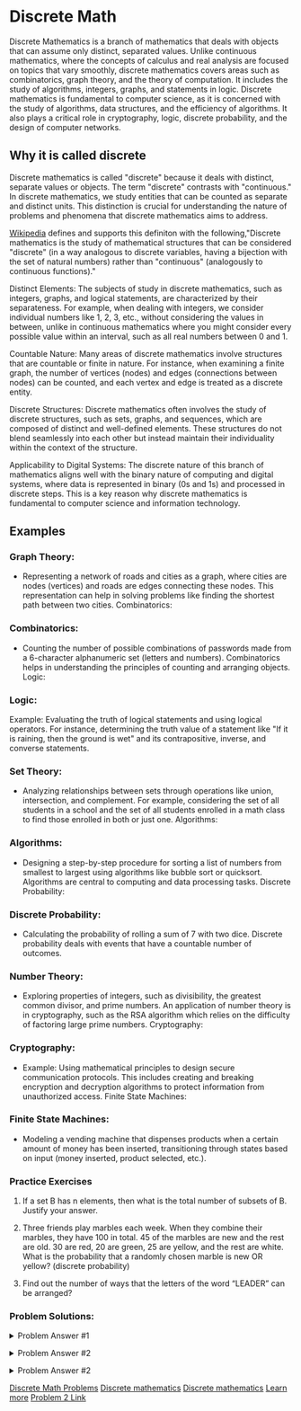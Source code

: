 # Discrete Math

Discrete Mathematics is a branch of mathematics that deals with objects that can assume only distinct, separated values. Unlike continuous mathematics, where the concepts of calculus and real analysis are focused on topics that vary smoothly, discrete mathematics covers areas such as combinatorics, graph theory, and the theory of computation. It includes the study of algorithms, integers, graphs, and statements in logic. Discrete mathematics is fundamental to computer science, as it is concerned with the study of algorithms, data structures, and the efficiency of algorithms. It also plays a critical role in cryptography, logic, discrete probability, and the design of computer networks.


## Why it is called discrete
Discrete mathematics is called "discrete" because it deals with distinct, separate values or objects. The term "discrete" contrasts with "continuous." In discrete mathematics, we study entities that can be counted as separate and distinct units. This distinction is crucial for understanding the nature of problems and phenomena that discrete mathematics aims to address.

[Wikipedia](https://en.wikipedia.org/wiki/Discrete_mathematics) defines and supports this definiton with the following,"Discrete mathematics is the study of mathematical structures that can be considered "discrete" (in a way analogous to discrete variables, having a bijection with the set of natural numbers) rather than "continuous" (analogously to continuous functions)."

Distinct Elements: The subjects of study in discrete mathematics, such as integers, graphs, and logical statements, are characterized by their separateness. For example, when dealing with integers, we consider individual numbers like 1, 2, 3, etc., without considering the values in between, unlike in continuous mathematics where you might consider every possible value within an interval, such as all real numbers between 0 and 1.

Countable Nature: Many areas of discrete mathematics involve structures that are countable or finite in nature. For instance, when examining a finite graph, the number of vertices (nodes) and edges (connections between nodes) can be counted, and each vertex and edge is treated as a discrete entity.

Discrete Structures: Discrete mathematics often involves the study of discrete structures, such as sets, graphs, and sequences, which are composed of distinct and well-defined elements. These structures do not blend seamlessly into each other but instead maintain their individuality within the context of the structure.

Applicability to Digital Systems: The discrete nature of this branch of mathematics aligns well with the binary nature of computing and digital systems, where data is represented in binary (0s and 1s) and processed in discrete steps. This is a key reason why discrete mathematics is fundamental to computer science and information technology.


## Examples
### Graph Theory:
- Representing a network of roads and cities as a graph, where cities are nodes (vertices) and roads are edges connecting these nodes. This representation can help in solving problems like finding the shortest path between two cities.
Combinatorics:

### Combinatorics:
- Counting the number of possible combinations of passwords made from a 6-character alphanumeric set (letters and numbers). Combinatorics helps in understanding the principles of counting and arranging objects.
Logic:

### Logic:
Example: Evaluating the truth of logical statements and using logical operators. For instance, determining the truth value of a statement like "If it is raining, then the ground is wet" and its contrapositive, inverse, and converse statements.


### Set Theory:
- Analyzing relationships between sets through operations like union, intersection, and complement. For example, considering the set of all students in a school and the set of all students enrolled in a math class to find those enrolled in both or just one.
Algorithms:

### Algorithms:
- Designing a step-by-step procedure for sorting a list of numbers from smallest to largest using algorithms like bubble sort or quicksort. Algorithms are central to computing and data processing tasks.
Discrete Probability:

### Discrete Probability:
- Calculating the probability of rolling a sum of 7 with two dice. Discrete probability deals with events that have a countable number of outcomes.

### Number Theory:
- Exploring properties of integers, such as divisibility, the greatest common divisor, and prime numbers. An application of number theory is in cryptography, such as the RSA algorithm which relies on the difficulty of factoring large prime numbers.
Cryptography:

### Cryptography:
- Example: Using mathematical principles to design secure communication protocols. This includes creating and breaking encryption and decryption algorithms to protect information from unauthorized access.
Finite State Machines:

### Finite State Machines:
- Modeling a vending machine that dispenses products when a certain amount of money has been inserted, transitioning through states based on input (money inserted, product selected, etc.).

### Practice Exercises

1. If a set B has n elements, then what is the total number of subsets of B. Justify your answer.

2. Three friends play marbles each week. When they combine their marbles, they have 100 in total. 45 of the marbles are new and the rest are old. 30 are red, 20 are green, 25 are yellow, and the rest are white. What is the probability that a randomly chosen marble is new OR yellow? (discrete probability)

3. Find out the number of ways that the letters of the word “LEADER” can be arranged?

### Problem Solutions:
<p>
<details><summary>Problem Answer #1</summary>

If a set B has “n” elements, then the total number of subsets of B is 2<sup>n</sup>. For example, if B contains 5 elements, say B = {1, 2, 3, 4, 5}, then the total number of subsets of B is 2<sup>5</sup> = 32.

</details>
</p>

<p>
<details><summary>Problem Answer #2</summary>

We get the following probabilities for the New Marbles and Yellow Marbles: $$\Large\frac{45}{100}, \frac{25}{100}$$
To calculate the possibility of the marbles being new or yellow we must account for the marbles that are both new and yellow, which is: $$\Large\frac{45}{100} * \frac{25}{100}$$
Meaning the probability for a marble to be new or yellow can be represented by the following:
$$\Large\frac{45}{100} + \frac{25}{100} - \frac{45}{100} * \frac{25}{100}$$
Solving results in:  $$\Large\frac{47}{80} $$

</details>
</p>

<p>
<details><summary>Problem Answer #2</summary>

In the word “LEADER”, there are 6 letters. In that, E is repeated twice. Hence, the total number of ways that the letters can be arranged = 6!/2! As we know, 6! = 720 and 2! = 2 Therefore, the number of ways that the letters can be arranged = 720/2 = 360.

</details>
</p>



[Discrete Math Problems](https://byjus.com/maths/discrete-mathematics-questions/)
[Discrete mathematics](https://brilliant.org/wiki/discrete-mathematics/#:~:text=Discrete%20mathematics%20is%20the%20study,can%20be%20finite%20or%20infinite.)
[Discrete mathematics](https://en.wikipedia.org/wiki/Discrete_mathematics)
[Learn more](https://www.geeksforgeeks.org/discrete-mathematics-tutorial/)
[Problem 2 Link](https://www.varsitytutors.com/gmat_math-help/arithmetic/problem-solving-questions/discrete-probability)
